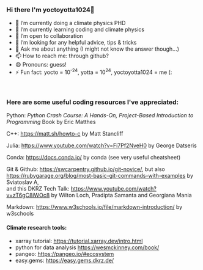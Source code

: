 ### Hi there I'm yoctoyotta1024👋

<!--
**yoctoyotta1024/yoctoyotta1024** is a ✨ _special_ ✨ repository because its `README.md` (this file) appears on your GitHub profile.
-->


- 🔭 I’m currently doing a climate physics PHD
- 🌱 I’m currently learning coding and climate physics
- 👯 I’m open to collaboration
- 🤔 I’m looking for any helpful advice, tips & tricks
- 💬 Ask me about anything (I might not know the answer though...)
- 📫 How to reach me: through github?
- 😄 Pronouns: guess!
- ⚡ Fun fact: yocto = 10<sup>-24</sup>, yotta = 10<sup>24</sup>, yoctoyotta1024 = me (:

<br/>

### Here are some useful coding resources I've appreciated:

Python: _Python Crash Course: A Hands-On, Project-Based Introduction to Programming_ Book by Eric Matthes

C++: https://matt.sh/howto-c by Matt Stancliff 

Julia: https://www.youtube.com/watch?v=Fi7Pf2NveH0 by George Datseris

Conda: https://docs.conda.io/ by conda (see very useful cheatsheet)

Git & Github: https://swcarpentry.github.io/git-novice/, but also https://rubygarage.org/blog/most-basic-git-commands-with-examples by Sviatoslav A,  
              and this DKRZ Tech Talk: https://www.youtube.com/watch?v=zT6gC8iWOc8 by Wilton Loch, Pradipta Samanta and Georgiana Mania

Markdown: https://www.w3schools.io/file/markdown-introduction/ by w3schools

#### Climate research tools:
- xarray tutorial:  https://tutorial.xarray.dev/intro.html
- python for data analysis https://wesmckinney.com/book/
- pangeo: https://pangeo.io/#ecosystem
- easy.gems: https://easy.gems.dkrz.de/
